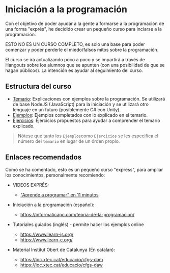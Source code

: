 # Iniciación a la programación

Con el objetivo de poder ayudar a la gente a formarse a la programación de una forma "exprés", he decidido crear
un pequeño curso para inciarse a la programación.

ESTO NO ES UN CURSO COMPLETO, es solo una base para poder comenzar y poder perderle el miedo/falsos mitos sobre la programación.

El curso se irá actualizando poco a poco y se impartirá a través de Hangouts sobre los alumnos que se apunten
(con una posibilidad de que se hagan públicos). La intención es ayudar al seguimiento del curso.

## Estructura del curso

- [Temario](Temario/): Explicaciones con ejemplos sobre la programación. Se utilizará de base NodeJS (JavaScript) para la iniciación y se utilizará otro lenguaje en un futuro (posiblemente C# con Unity).
- [Ejemplos](Ejemplos/): Ejemplos completados con lo explicado en el temario.
- [Ejercicios](Ejercicios/): Ejercicios propuestos para ayudar a comprender el temario explicado.

> Nótese que tanto los `Ejemplos`como `Ejercicios` se les especifica el número del `temario` en lugar de un órden propio.

## Enlaces recomendados

Como se ha comentado, esto es un pequeño curso "express", para ampliar los conocimientos, personalmente recomiendo:

- VIDEOS EXPRÉS:
    - ["Aprende a programar" en 11 minutos](https://www.youtube.com/watch?v=TAyyujKoY6k)

- Iniciación a la programación (español):
    - https://informaticapc.com/teoria-de-la-programacion/
- Tutoriales guiados (inglés) - permite hacer los ejemplos online
    - https://www.learn-js.org/
    - https://www.learn-c.org/
- Material Institut Obert de Catalunya (En catalan):
    - https://ioc.xtec.cat/educacio/cfgs-dam
    - https://ioc.xtec.cat/educacio/cfgs-daw